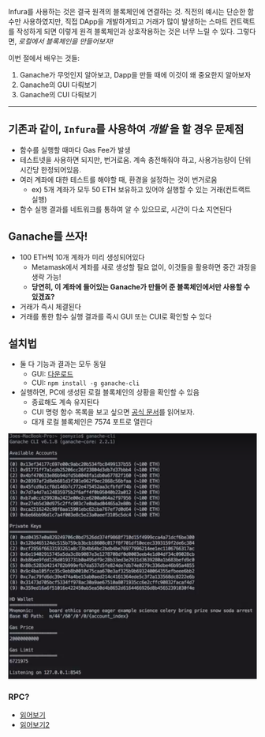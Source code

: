 Infura를 사용하는 것은 결국 원격의 블록체인에 연결하는 것.
직전의 예시는 단순한 함수만 사용하였지만, 직접 DApp을 개발하게되고 거래가 많이 발생하는 스마트 컨트랙트를 작성하게 되면 이렇게 원격 블록체인과 상호작용하는 것은 너무 느릴 수 있다.
그렇다면, *로컬에서 블록체인을 만들어보자!*

이번 절에서 배우는 것들:
1. Ganache가 무엇인지 알아보고, Dapp을 만들 때에 이것이 왜 중요한지 알아보자
2. Ganache의 GUI 다뤄보기
3. Ganache의 CUI 다뤄보기

--------

## 기존과 같이, `Infura`를 사용하여 *개발* 을 할 경우 문제점

- 함수를 실행할 때마다 Gas Fee가 발생
- 테스트넷을 사용하면 되지만, 번거로움. 계속 충전해줘야 하고, 사용가능량이 단위시간당 한정되어있음.
- 여러 계좌에 대한 테스트를 해야할 때, 환경을 설정하는 것이 번거로움
  - ex) 5개 계좌가 모두 50 ETH 보유하고 있어야 실행할 수 있는 거래(컨트랙트 실행)
- 함수 실행 결과를 네트워크를 통하여 알 수 있으므로, 시간이 다소 지연된다

## Ganache를 쓰자!

- 100 ETH씩 10개 계좌가 미리 생성되어있다
  - Metamask에서 계좌를 새로 생성할 필요 없이, 이것들을 활용하면 중간 과정을 생략 가능!
  - **당연히, 이 계좌에 들어있는 Ganache가 만들어 준 블록체인에서만 사용할 수 있겠죠?**
- 거래가 즉시 체결된다
- 거래를 통한 함수 실행 결과를 즉시 GUI 또는 CUI로 확인할 수 있다

## 설치법

- 둘 다 기능과 결과는 모두 동일
  - GUI: [다운로드](https://truffleframework.com/ganache)
  - CUI: `npm install -g ganache-cli`
- 실행하면, PC에 생성된 로컬 블록체인의 상황을 확인할 수 있음
  - 종료해도 계속 유지된다
  - CUI 명령 함수 목록을 보고 싶으면 [공식 문서](https://github.com/trufflesuite/ganache-cli)를 읽어보자.
  - 대개 로컬 블록체인은 7574 포트로 열린다

![](ganache.png)

### RPC?

- [읽어보기](https://www.slideshare.net/WonchangSong1/rpc-restsimpleintro)
- [읽어보기2](https://www.joinc.co.kr/w/Site/Network_Programing/Documents/RPC)
